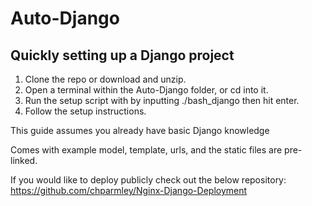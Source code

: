 # Auto-Django

Quickly setting up a Django project
-----------------------------------

1. Clone the repo or download and unzip.
2. Open a terminal within the Auto-Django folder, or cd into it.
3. Run the setup script with by inputting ./bash_django then hit enter.
4. Follow the setup instructions.

This guide assumes you already have basic Django knowledge

Comes with example model, template, urls, and the static files are pre-linked.

If you would like to deploy publicly check out the below repository:
https://github.com/chparmley/Nginx-Django-Deployment
